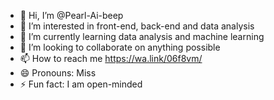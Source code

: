 - 👋 Hi, I’m @Pearl-Ai-beep
- 👀 I’m interested in front-end, back-end and data analysis
- 🌱 I’m currently learning data analysis and machine learning
- 💞️ I’m looking to collaborate on anything possible
- 📫 How to reach me https://wa.link/06f8vm/
- 😄 Pronouns: Miss
- ⚡ Fun fact: I am open-minded

<!---
Pearl-Ai-beep/Pearl-Ai-beep is a ✨ special ✨ repository because its `README.md` (this file) appears on your GitHub profile.
You can click the Preview link to take a look at your changes.
--->
